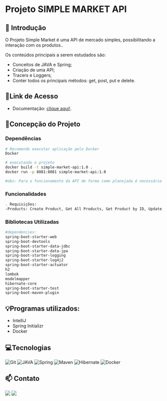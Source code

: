 # **Projeto SIMPLE MARKET API**

## 📖 Introdução

O Projeto Simple Market é uma API de mercado simples, possibilitando a interação com os produtos..

Os conteúdos principais  a serem estudados são:

- Conceitos de JAVA e Spring;
- Criação de uma API;
- Tracers e Loggers;
- Conter todos os principais métodos: get, post, put e delete.

## 🔗Link de Acesso
- Documentação: [clique aqui!](https://documenter.getpostman.com/view/16818323/2sA3JDhkGZ).

## 📄Concepção do Projeto

### Dependências
```bash
# Recomendo executar aplicação pelo Docker
Docker

# executando o projeto
docker build -t simple-market-api:1.0 .
docker run -p 8081:8081 simple-market-api:1.0

#obs: Para o funcionamento da API de forma como planejada é necessário estar com o Docker instalado. Execute os comandos acima partindo da raiz do projeto.
```

### Funcionalidades
```bash
. Requisições:
-Products: Create Product, Get All Products, Get Product by ID, Update Product e Delete Product.
```

### Bibliotecas Utilizadas

```bash
#dependencies:
spring-boot-starter-web
spring-boot-devtools
spring-boot-starter-data-jdbc
spring-boot-starter-data-jpa
spring-boot-starter-logging
spring-boot-starter-log4j2
spring-boot-starter-actuator
h2
lombok
modelmapper
hibernate-core
spring-boot-starter-test
spring-boot-maven-plugin
```

## 💡Programas utilizados:
- IntelliJ
- Spring Initializr
- Docker

## 💻Tecnologias

![Git](https://img.shields.io/badge/GIT-E44C30?style=for-the-badge&logo=git&logoColor=white)
![JAVA](https://img.shields.io/badge/java-%23ED8B00.svg?style=for-the-badge&logo=openjdk&logoColor=white)
![Spring](https://img.shields.io/badge/spring-%236DB33F.svg?style=for-the-badge&logo=spring&logoColor=white)
![Maven](https://img.shields.io/badge/Apache%20Maven-C71A36?style=for-the-badge&logo=Apache%20Maven&logoColor=white)
![Hibernate](https://img.shields.io/badge/Hibernate-59666C?style=for-the-badge&logo=Hibernate&logoColor=white)
![Docker](https://img.shields.io/badge/docker-%230db7ed.svg?style=for-the-badge&logo=docker&logoColor=white)

## 📫 Contato

 <a href = "mailto:vinnivsob@gmail.com"><img src="https://img.shields.io/badge/-Gmail-%23333?style=for-the-badge&logo=gmail&logoColor=white" alvo ="_blank"></a>
  <a href="https://www.linkedin.com/in/vso-dev/" target="_blank"><img src="https://img.shields.io/badge/-LinkedIn-%230077B5?style=for-the-badge&logo=linkedin&logoColor=white" target="_blank"></a>